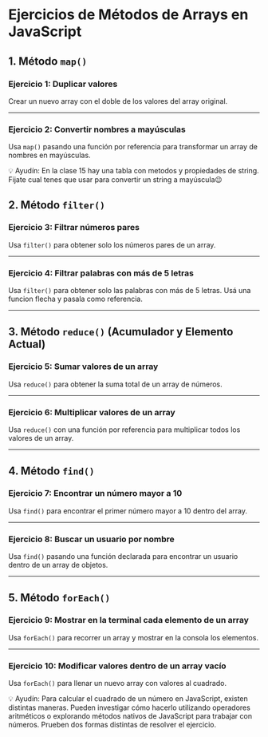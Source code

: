 # Ejercicios de Métodos de Arrays en JavaScript

## 1. Método `map()`

### Ejercicio 1: Duplicar valores
Crear un nuevo array con el doble de los valores del array original.

---
### Ejercicio 2: Convertir nombres a mayúsculas
Usa `map()` pasando una función por referencia para transformar un array de nombres en mayúsculas.

💡 Ayudín: En la clase 15 hay una tabla con metodos y propiedades de string. Fijate cual tenes que usar para convertir un string a mayúscula😉


## 2. Método `filter()`

### Ejercicio 3: Filtrar números pares
Usa `filter()` para obtener solo los números pares de un array.

---
### Ejercicio 4: Filtrar palabras con más de 5 letras
Usa `filter()` para obtener solo las palabras con más de 5 letras. Usá una funcion flecha y pasala como referencia.

---

## 3. Método `reduce()` (Acumulador y Elemento Actual)

### Ejercicio 5: Sumar valores de un array
Usa `reduce()` para obtener la suma total de un array de números.

---
### Ejercicio 6: Multiplicar valores de un array
Usa `reduce()` con una función por referencia para multiplicar todos los valores de un array.

---

## 4. Método `find()`

### Ejercicio 7: Encontrar un número mayor a 10
Usa `find()` para encontrar el primer número mayor a 10 dentro del array.

---
### Ejercicio 8: Buscar un usuario por nombre
Usa `find()` pasando una función declarada para encontrar un usuario dentro de un array de objetos.

---

## 5. Método `forEach()`

### Ejercicio 9: Mostrar en la terminal cada elemento de un array
Usa `forEach()` para recorrer un array y mostrar en la consola los elementos.

---
### Ejercicio 10: Modificar valores dentro de un array vacío
Usa `forEach()` para llenar un nuevo array con valores al cuadrado.

💡 Ayudín: Para calcular el cuadrado de un número en JavaScript, existen distintas maneras. Pueden investigar cómo hacerlo utilizando operadores aritméticos o explorando métodos nativos de JavaScript para trabajar con números.
Prueben dos formas distintas de resolver el ejercicio.
